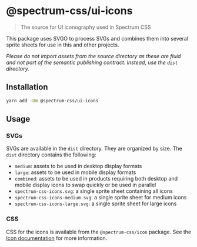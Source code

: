 # @spectrum-css/ui-icons

> The source for UI iconography used in Spectrum CSS

This package uses SVGO to process SVGs and combines them into several sprite sheets for use in this and other projects.

_Please do not import assets from the source directory as these are fluid and not part of the semantic publishing contract. Instead, use the `dist` directory._

## Installation

```sh
yarn add -DW @spectrum-css/ui-icons
```

## Usage

### SVGs

SVGs are available in the `dist` directory. They are organized by size. The `dist` directory contains the following:

- `medium`: assets to be used in desktop display formats
- `large`: assets to be used in mobile display formats
- `combined`: assets to be used in products requiring both desktop and mobile display icons to swap quickly or be used in parallel
- `spectrum-css-icons.svg`: a single sprite sheet containing all icons
- `spectrum-css-icons-medium.svg`: a single sprite sheet for medium icons
- `spectrum-css-icons-large.svg`: a single sprite sheet for large icons

### CSS

CSS for the icons is available from the `@spectrum-css/icon` package. See the [Icon documentation](../components/icon/README.md) for more information.
